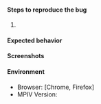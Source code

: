 #### Steps to reproduce the bug
1. 

#### Expected behavior

#### Screenshots

#### Environment
 - Browser: [Chrome, Firefox]
 - MPIV Version:

<!--
To suggest adding/modifying rules for sites,
please use `MPIV host rules` in the Discussions section:
https://github.com/tophf/mpiv/discussions/categories/mpiv-host-rules
-->
